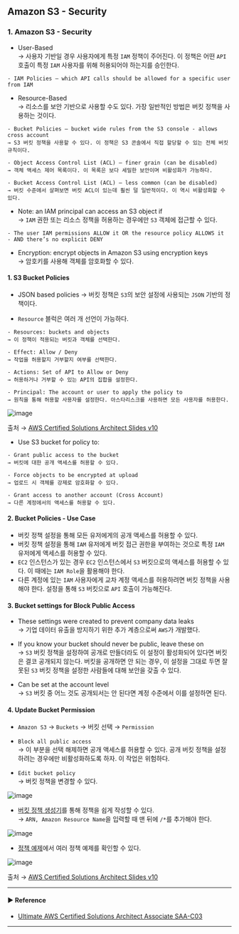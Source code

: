 ## Amazon S3 - Security
### 1. Amazon S3 - Security
- User-Based  
→ 사용자 기반일 경우 사용자에게 특정 `IAM` 정책이 주어진다. 이 정책은 어떤 `API` 호출이 특정 `IAM` 사용자를 위해 허용되어야 하는지를 승인한다.
~~~
- IAM Policies – which API calls should be allowed for a specific user from IAM
~~~

- Resource-Based  
→ 리소스를 보안 기반으로 사용할 수도 있다. 가장 일반적인 방법은 버킷 정책을 사용하는 것이다.
~~~
- Bucket Policies – bucket wide rules from the S3 console - allows cross account
→ S3 버킷 정책을 사용할 수 있다. 이 정책은 S3 콘솔에서 직접 할당할 수 있는 전체 버킷 규칙이다.

- Object Access Control List (ACL) – finer grain (can be disabled)
→ 객체 액세스 제어 목록이다. 이 목록은 보다 세밀한 보안이며 비활성화가 가능하다.

- Bucket Access Control List (ACL) – less common (can be disabled)
→ 버킷 수준에서 살펴보면 버킷 ACL이 있는데 훨씬 덜 일반적이다. 이 역시 비활성화할 수 있다.
~~~

- Note: an IAM principal can access an S3 object if  
→ `IAM` 권한 또는 리소스 정책을 허용하는 경우에만 `S3` 객체에 접근할 수 있다.
~~~
- The user IAM permissions ALLOW it OR the resource policy ALLOWS it
- AND there’s no explicit DENY
~~~

- Encryption: encrypt objects in Amazon S3 using encryption keys  
→ 암호키를 사용해 객체를 암호화할 수 있다.

#### 1. S3 Bucket Policies
- JSON based policies
→ 버킷 정책은 `S3`의 보안 설정에 사용되는 `JSON` 기반의 정책이다.

- `Resource` 블럭은 여러 개 선언이 가능하다.
~~~
- Resources: buckets and objects
→ 이 정책이 적용되는 버킷과 객체를 선택한다.

- Effect: Allow / Deny
→ 작업을 허용할지 거부할지 여부를 선택한다.

- Actions: Set of API to Allow or Deny
→ 허용하거나 거부할 수 있는 API의 집합을 설정한다.

- Principal: The account or user to apply the policy to
→ 원칙을 통해 허용할 사용자를 설정한다. 아스타리스크를 사용하면 모든 사용자를 허용한다.
~~~

![image](https://user-images.githubusercontent.com/97398071/234629633-88b8c385-afcf-4983-8e9e-3f26bbfb1033.png)

출처 → [AWS Certified Solutions Architect Slides v10](https://courses.datacumulus.com/downloads/certified-solutions-architect-pn9/)

- Use S3 bucket for policy to:
~~~
- Grant public access to the bucket
→ 버킷에 대한 공개 액세스를 허용할 수 있다.

- Force objects to be encrypted at upload
→ 업로드 시 객체를 강제로 암호화할 수 있다.

- Grant access to another account (Cross Account)
→ 다른 계정에서의 액세스를 허용할 수 있다.
~~~

#### 2. Bucket Policies - Use Case
- 버킷 정책 설정을 통해 모든 유저에게의 공개 액세스를 허용할 수 있다.
- 버킷 정책 설정을 통해 `IAM` 유저에게 버킷 접근 권한을 부여하는 것으로 특정 `IAM` 유저에게 액세스를 허용할 수 있다.
- `EC2` 인스턴스가 있는 경우 `EC2` 인스턴스에서 `S3` 버킷으로의 액세스를 허용할 수 있다. 이 때에는 `IAM Role`을 활용해야 한다.
- 다른 계정에 있는 `IAM` 사용자에게 교차 계정 액세스를 허용하려면 버킷 정책을 사용해야 한다. 설정을 통해 `S3` 버킷으로 `API` 호출이 가능해진다.

#### 3. Bucket settings for Block Public Access
- These settings were created to prevent company data leaks  
→ 기업 데이터 유출을 방지하기 위한 추가 계층으로써 `AWS`가 개발했다.

- If you know your bucket should never be public, leave these on  
→ `S3` 버킷 정책을 설정하여 공개로 만들더라도 이 설정이 활성화되어 있다면 버킷은 결코 공개되지 않는다.
버킷을 공개하면 안 되는 경우, 이 설정을 그대로 두면 잘못된 `S3` 버킷 정책을 설정한 사람들에 대해 보안을 갖출 수 있다.

- Can be set at the account level  
→ `S3` 버킷 중 어느 것도 공개되서는 안 된다면 계정 수준에서 이를 설정하면 된다.

#### 4. Update Bucket Permission
- `Amazon S3` → `Buckets` → 버킷 선택 → `Permission`

- `Block all public access`  
→ 이 부분을 선택 해제하면 공개 액세스를 허용할 수 있다. 공개 버킷 정책을 설정하려는 경우에만 비활성화하도록 하자. 이 작업은 위험하다.

- `Edit bucket policy`  
→ 버킷 정책을 변경할 수 있다.

![image](https://user-images.githubusercontent.com/97398071/234633374-51273174-c59a-4a99-9095-3d7b1ad1d805.png)

- [버킷 정책 생성기](https://awspolicygen.s3.amazonaws.com/policygen.html)를 통해 정책을 쉽게 작성할 수 있다.  
→ `ARN, Amazon Resource Name`을 입력할 때 맨 뒤에 `/*`를 추가해야 한다.

![image](https://user-images.githubusercontent.com/97398071/234634288-4cd7736f-fab5-4ef5-9d09-78908ffe0d0d.png)

- [정책 예제](https://docs.aws.amazon.com/ko_kr/AmazonS3/latest/userguide/example-bucket-policies.html)에서 여러 정책 예제를 확인할 수 있다.

![image](https://user-images.githubusercontent.com/97398071/234633661-3cd693c0-e66b-4217-9725-b8f02ab4a2d5.png)

출처 → [AWS Certified Solutions Architect Slides v10](https://courses.datacumulus.com/downloads/certified-solutions-architect-pn9/)

---
#### ▶ Reference
- [Ultimate AWS Certified Solutions Architect Associate SAA-C03](https://www.udemy.com/course/aws-certified-solutions-architect-associate-saa-c03/)
---
